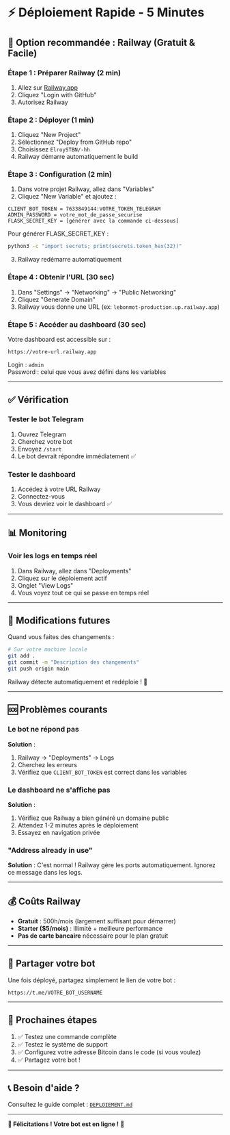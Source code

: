 # ⚡ Déploiement Rapide - 5 Minutes

## 🚀 Option recommandée : Railway (Gratuit & Facile)

### Étape 1 : Préparer Railway (2 min)

1. Allez sur [Railway.app](https://railway.app)
2. Cliquez "Login with GitHub"
3. Autorisez Railway

### Étape 2 : Déployer (1 min)

1. Cliquez "New Project"
2. Sélectionnez "Deploy from GitHub repo"
3. Choisissez `ElroySTBN/-hh`
4. Railway démarre automatiquement le build

### Étape 3 : Configuration (2 min)

1. Dans votre projet Railway, allez dans "Variables"
2. Cliquez "New Variable" et ajoutez :

```
CLIENT_BOT_TOKEN = 7633849144:VOTRE_TOKEN_TELEGRAM
ADMIN_PASSWORD = votre_mot_de_passe_securise
FLASK_SECRET_KEY = [générer avec la commande ci-dessous]
```

Pour générer FLASK_SECRET_KEY :
```bash
python3 -c "import secrets; print(secrets.token_hex(32))"
```

3. Railway redémarre automatiquement

### Étape 4 : Obtenir l'URL (30 sec)

1. Dans "Settings" → "Networking" → "Public Networking"
2. Cliquez "Generate Domain"
3. Railway vous donne une URL (ex: `lebonmot-production.up.railway.app`)

### Étape 5 : Accéder au dashboard (30 sec)

Votre dashboard est accessible sur :
```
https://votre-url.railway.app
```

Login : `admin`  
Password : celui que vous avez défini dans les variables

---

## ✅ Vérification

### Tester le bot Telegram
1. Ouvrez Telegram
2. Cherchez votre bot
3. Envoyez `/start`
4. Le bot devrait répondre immédiatement ✅

### Tester le dashboard
1. Accédez à votre URL Railway
2. Connectez-vous
3. Vous devriez voir le dashboard ✅

---

## 📊 Monitoring

### Voir les logs en temps réel

1. Dans Railway, allez dans "Deployments"
2. Cliquez sur le déploiement actif
3. Onglet "View Logs"
4. Vous voyez tout ce qui se passe en temps réel

---

## 🔧 Modifications futures

Quand vous faites des changements :

```bash
# Sur votre machine locale
git add .
git commit -m "Description des changements"
git push origin main
```

Railway détecte automatiquement et redéploie ! 🎉

---

## 🆘 Problèmes courants

### Le bot ne répond pas

**Solution** :
1. Railway → "Deployments" → Logs
2. Cherchez les erreurs
3. Vérifiez que `CLIENT_BOT_TOKEN` est correct dans les variables

### Le dashboard ne s'affiche pas

**Solution** :
1. Vérifiez que Railway a bien généré un domaine public
2. Attendez 1-2 minutes après le déploiement
3. Essayez en navigation privée

### "Address already in use"

**Solution** :
C'est normal ! Railway gère les ports automatiquement. Ignorez ce message dans les logs.

---

## 💰 Coûts Railway

- **Gratuit** : 500h/mois (largement suffisant pour démarrer)
- **Starter ($5/mois)** : Illimité + meilleure performance
- **Pas de carte bancaire** nécessaire pour le plan gratuit

---

## 📱 Partager votre bot

Une fois déployé, partagez simplement le lien de votre bot :
```
https://t.me/VOTRE_BOT_USERNAME
```

---

## 🎯 Prochaines étapes

1. ✅ Testez une commande complète
2. ✅ Testez le système de support
3. ✅ Configurez votre adresse Bitcoin dans le code (si vous voulez)
4. ✅ Partagez votre bot !

---

## 📞 Besoin d'aide ?

Consultez le guide complet : [`DEPLOIEMENT.md`](DEPLOIEMENT.md)

---

**🎉 Félicitations ! Votre bot est en ligne !** 🚀

